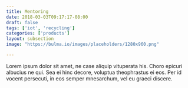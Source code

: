 ```yaml
---
title: Mentoring
date: 2018-03-03T09:17:17-08:00
draft: false
tags: ['iot', 'recycling']
categories: ['products']
layout: subsection
image: "https://bulma.io/images/placeholders/1280x960.png"

---
```



Lorem ipsum dolor sit amet, ne case aliquip vituperata his. Choro epicuri albucius ne qui. Sea ei hinc decore, voluptua theophrastus ei eos. Per id vocent persecuti, in eos semper mnesarchum, vel eu graeci discere.
